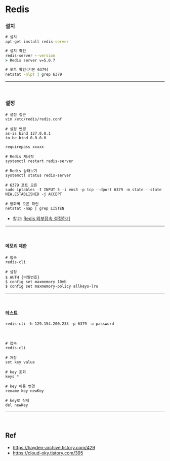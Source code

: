 # Redis

### 설치
```cmd
# 설치
apt-get install redis-server

# 설치 확인
redis-server --version
> Redis server v=5.0.7

# 포트 확인(기본 6379)
netstat -nlpt | grep 6379
```

<hr />
<br />

### 설정
```text
# 설정 접근
vim /etc/redis/redis.conf

# 설정 변경
as-is bind 127.0.0.1
to-be bind 0.0.0.0

requirepass xxxxx

# Redis 재시작
systemctl restart redis-server

# Redis 상태보기
systemctl status redis-server
```


```text
# 6379 포트 오픈
sudo iptables -I INPUT 5 -i ens3 -p tcp --dport 6379 -m state --state NEW,ESTABLISHED -j ACCEPT

# 방화벽 오픈 확인
netstat -nap | grep LISTEN
```
- 참고: [Redis 외부접속 설정하기](https://infoscoco.com/92)

<hr />
<br />

#### 메모리 제한
```text
# 접속
redis-cli

# 설정
$ AUTH {비밀번호}
$ config set maxmemory 10mb
$ config set maxmemory-policy allkeys-lru
```

<hr />
<br />


#### 테스트
```
redis-cli -h 129.154.200.233 -p 6379 -a password
```

<br />

```text
# 접속
redis-cli

# 저장
set key value

# key 조회
keys *

# key 이름 변경
rename key newKey

# key로 삭제
del newKey
```

<hr />
<br />

## Ref
- https://hayden-archive.tistory.com/429
- https://cloud-oky.tistory.com/395